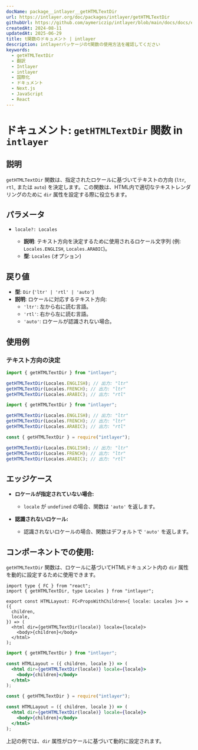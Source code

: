 ```yaml
---
docName: package__intlayer__getHTMLTextDir
url: https://intlayer.org/doc/packages/intlayer/getHTMLTextDir
githubUrl: https://github.com/aymericzip/intlayer/blob/main/docs/docs/en/packages/intlayer/getHTMLTextDir.md
createdAt: 2024-08-11
updatedAt: 2025-06-29
title: t関数のドキュメント | intlayer
description: intlayerパッケージのt関数の使用方法を確認してください
keywords:
  - getHTMLTextDir
  - 翻訳
  - Intlayer
  - intlayer
  - 国際化
  - ドキュメント
  - Next.js
  - JavaScript
  - React
---
```


# ドキュメント: `getHTMLTextDir` 関数 in `intlayer`

## 説明

`getHTMLTextDir` 関数は、指定されたロケールに基づいてテキストの方向 (`ltr`, `rtl`, または `auto`) を決定します。この関数は、HTML内で適切なテキストレンダリングのために `dir` 属性を設定する際に役立ちます。

## パラメータ

- `locale?: Locales`

  - **説明**: テキスト方向を決定するために使用されるロケール文字列 (例: `Locales.ENGLISH`, `Locales.ARABIC`)。
  - **型**: `Locales` (オプション)

## 戻り値

- **型**: `Dir` (`'ltr' | 'rtl' | 'auto'`)
- **説明**: ロケールに対応するテキスト方向:
  - `'ltr'`: 左から右に読む言語。
  - `'rtl'`: 右から左に読む言語。
  - `'auto'`: ロケールが認識されない場合。

## 使用例

### テキスト方向の決定

```typescript codeFormat="typescript"
import { getHTMLTextDir } from "intlayer";

getHTMLTextDir(Locales.ENGLISH); // 出力: "ltr"
getHTMLTextDir(Locales.FRENCH); // 出力: "ltr"
getHTMLTextDir(Locales.ARABIC); // 出力: "rtl"
```

```javascript codeFormat="esm"
import { getHTMLTextDir } from "intlayer";

getHTMLTextDir(Locales.ENGLISH); // 出力: "ltr"
getHTMLTextDir(Locales.FRENCH); // 出力: "ltr"
getHTMLTextDir(Locales.ARABIC); // 出力: "rtl"
```

```javascript codeFormat="commonjs"
const { getHTMLTextDir } = require("intlayer");

getHTMLTextDir(Locales.ENGLISH); // 出力: "ltr"
getHTMLTextDir(Locales.FRENCH); // 出力: "ltr"
getHTMLTextDir(Locales.ARABIC); // 出力: "rtl"
```

## エッジケース

- **ロケールが指定されていない場合:**

  - `locale` が `undefined` の場合、関数は `'auto'` を返します。

- **認識されないロケール:**
  - 認識されないロケールの場合、関数はデフォルトで `'auto'` を返します。

## コンポーネントでの使用:

`getHTMLTextDir` 関数は、ロケールに基づいてHTMLドキュメント内の `dir` 属性を動的に設定するために使用できます。

```tsx codeFormat="typescript"
import type { FC } from "react";
import { getHTMLTextDir, type Locales } from "intlayer";

export const HTMLLayout: FC<PropsWithChildren<{ locale: Locales }>> = ({
  children,
  locale,
}) => (
  <html dir={getHTMLTextDir(locale)} locale={locale}>
    <body>{children}</body>
  </html>
);
```

```jsx codeFormat="esm"
import { getHTMLTextDir } from "intlayer";

const HTMLLayout = ({ children, locale }) => (
  <html dir={getHTMLTextDir(locale)} locale={locale}>
    <body>{children}</body>
  </html>
);
```

```jsx codeFormat="commonjs"
const { getHTMLTextDir } = require("intlayer");

const HTMLLayout = ({ children, locale }) => (
  <html dir={getHTMLTextDir(locale)} locale={locale}>
    <body>{children}</body>
  </html>
);
```

上記の例では、`dir` 属性がロケールに基づいて動的に設定されます。
